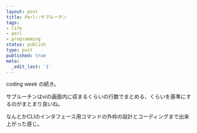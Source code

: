 ```yaml
---
layout: post
title: Perl::サブルーチン
tags:
- life
- perl
- programming
status: publish
type: post
published: true
meta:
  _edit_last: '1'
---
```

coding week の続き。

サブルーチンはviの画面内に収まるくらいの行数でまとめる、くらいを基準にするのがまとまり良いね。

なんとかCLIのインタフェース用コマンドの外枠の設計とコーディングまで出来上がった感じ。
